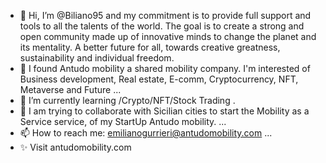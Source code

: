 - 👋 Hi, I’m @Biliano95 and my commitment is to provide full support and tools to all the talents of the world. The goal is to create a strong and open community 
     made up of innovative minds to change the planet and its mentality. A better future for all, towards creative greatness, sustainability and individual freedom.
- 👀 I found Antudo mobility a shared mobility company. I'm interested of Business development, Real estate, E-comm, Cryptocurrency, NFT, Metaverse and Future ...
- 🌱 I’m currently learning /Crypto/NFT/Stock Trading .
- 💞️ I am trying to collaborate with Sicilian cities to start the Mobility as a Service service, of my StartUp Antudo mobility. ...
- 📫 How to reach me: emilianogurrieri@antudomobility.com ...
- ✨ Visit antudomobility.com

<!---
Biliano95/Biliano95 is a ✨ special ✨ repository because its `README.md` (this file) appears on your GitHub profile.
You can click the Preview link to take a look at your changes.
--->
